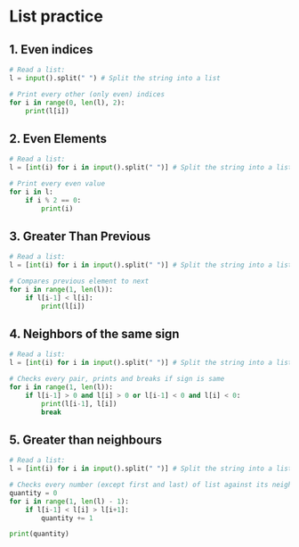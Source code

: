 # List practice

## 1. Even indices
```.py
# Read a list:
l = input().split(" ") # Split the string into a list

# Print every other (only even) indices
for i in range(0, len(l), 2):
    print(l[i])
```

## 2. Even Elements
```.py
# Read a list:
l = [int(i) for i in input().split(" ")] # Split the string into a list of ints

# Print every even value
for i in l:
    if i % 2 == 0:
        print(i)
```


## 3. Greater Than Previous
```.py
# Read a list:
l = [int(i) for i in input().split(" ")] # Split the string into a list of ints

# Compares previous element to next
for i in range(1, len(l)):
    if l[i-1] < l[i]:
        print(l[i])
```


## 4. Neighbors of the same sign
```.py
# Read a list:
l = [int(i) for i in input().split(" ")] # Split the string into a list of ints

# Checks every pair, prints and breaks if sign is same
for i in range(1, len(l)):
    if l[i-1] > 0 and l[i] > 0 or l[i-1] < 0 and l[i] < 0:
        print(l[i-1], l[i])
        break
```


## 5. Greater than neighbours
```.py
# Read a list:
l = [int(i) for i in input().split(" ")] # Split the string into a list of ints

# Checks every number (except first and last) of list against its neighbors
quantity = 0
for i in range(1, len(l) - 1):
    if l[i-1] < l[i] > l[i+1]:
        quantity += 1

print(quantity)
```



